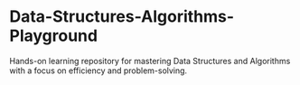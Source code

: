 # Data-Structures-Algorithms-Playground
Hands-on learning repository for mastering Data Structures and Algorithms with a focus on efficiency and problem-solving.
